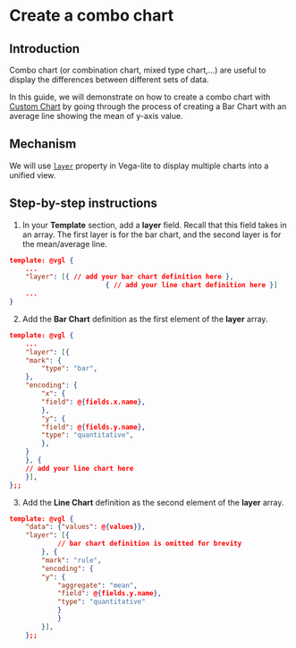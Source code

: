 # Create a combo chart

## Introduction

Combo chart (or combination chart, mixed type chart,...) are useful to display the differences between different sets of data. 

In this guide, we will demonstrate on how to create a combo chart with [Custom Chart](https://docs.holistics.io/docs/charts/custom-charts) by going through the process of creating a Bar Chart with an average line showing the mean of y-axis value.

## Mechanism

We will use [`layer`](https://vega.github.io/vega-lite/docs/layer.html) property in Vega-lite to display multiple charts into a unified view.

## Step-by-step instructions

1. In your **Template** section, add a **layer** field. Recall that this field takes in an array. The first layer  is for the bar chart, and the second layer is for the mean/average line. 

```json
template: @vgl {
    ...
    "layer": [{ // add your bar chart definition here },
                        { // add your line chart definition here }]
    ...	
}
```
    
2. Add the **Bar Chart** definition as the first element of the **layer** array.
    
```json
template: @vgl {
    ...
    "layer": [{
    "mark": {
        "type": "bar",
    },
    "encoding": {
        "x": {
        "field": @{fields.x.name},
        },
        "y": {
        "field": @{fields.y.name},
        "type": "quantitative",
        },
    }
    }, {
    // add your line chart here
    }],
};;
```
    
3. Add the **Line Chart** definition as the second element of the **layer** array.
    
```json
template: @vgl {
    "data": {"values": @{values}},
    "layer": [{
            // bar chart definition is omitted for brevity
        }, {
        "mark": "rule",
        "encoding": {
        "y": {
            "aggregate": "mean",
            "field": @{fields.y.name},
            "type": "quantitative"
            }
            }
        }],
    };;
```
